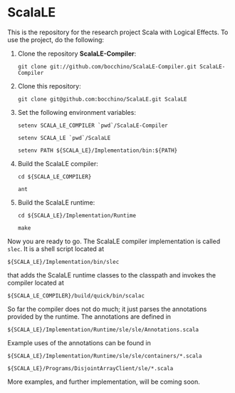 ScalaLE
=======

This is the repository for the research project Scala with Logical
Effects.  To use the project, do the following:

1.  Clone the repository **ScalaLE-Compiler**:

    `git clone git://github.com/bocchino/ScalaLE-Compiler.git ScalaLE-Compiler`

2. Clone this repository:
    
    `git clone git@github.com:bocchino/ScalaLE.git ScalaLE`

3. Set the following environment variables:

    ``setenv SCALA_LE_COMPILER `pwd`/ScalaLE-Compiler``

    ``setenv SCALA_LE `pwd`/ScalaLE``

    `setenv PATH ${SCALA_LE}/Implementation/bin:${PATH}`

4. Build the ScalaLE compiler:

    `cd ${SCALA_LE_COMPILER}`

    `ant`

5. Build the ScalaLE runtime:

    `cd ${SCALA_LE}/Implementation/Runtime`

    `make`

Now you are ready to go.  The ScalaLE compiler implementation is
called `slec`.  It is a shell script located at

    ${SCALA_LE}/Implementation/bin/slec

that adds the ScalaLE runtime classes to the classpath and invokes the
compiler located at

    ${SCALA_LE_COMPILER}/build/quick/bin/scalac

So far the compiler does not do much; it just parses the annotations
provided by the runtime.  The annotations are defined in

    ${SCALA_LE}/Implementation/Runtime/sle/sle/Annotations.scala

Example uses of the annotations can be found in

    ${SCALA_LE}/Implementation/Runtime/sle/sle/containers/*.scala

    ${SCALA_LE}/Programs/DisjointArrayClient/sle/*.scala

More examples, and further implementation, will be coming soon.

